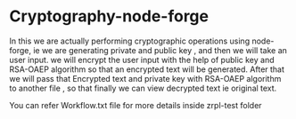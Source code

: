# Cryptography-node-forge
In this we are actually performing cryptographic operations using node-forge, ie we are generating private and public key , and then we will take an user input.
we will encrypt the user input with the help of public key and RSA-OAEP algorithm so that an encrypted text will be generated.
After that we will pass that Encrypted text and private key with RSA-OAEP algorithm to another file , so that finally we can view decrypted text ie original text.

You can refer Workflow.txt file for more details inside zrpl-test folder
